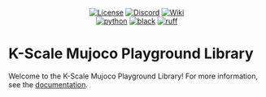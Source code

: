 <div align="center">

[![License](https://img.shields.io/badge/license-MIT-green)](https://github.com/kscalelabs/mujoco_playground/blob/main/LICENSE)
[![Discord](https://img.shields.io/discord/1224056091017478166)](https://discord.gg/k5mSvCkYQh)
[![Wiki](https://img.shields.io/badge/wiki-humanoids-black)](https://humanoids.wiki)
<br />
[![python](https://img.shields.io/badge/-Python_3.11-blue?logo=python&logoColor=white)](https://github.com/pre-commit/pre-commit)
[![black](https://img.shields.io/badge/Code%20Style-Black-black.svg?labelColor=gray)](https://black.readthedocs.io/en/stable/)
[![ruff](https://img.shields.io/badge/Linter-Ruff-red.svg?labelColor=gray)](https://github.com/charliermarsh/ruff)
<br />
</div>

# K-Scale Mujoco Playground Library

Welcome to the K-Scale Mujoco Playground Library! For more information, see the [documentation](https://docs.kscale.dev/simulation/mujoco_playground).

